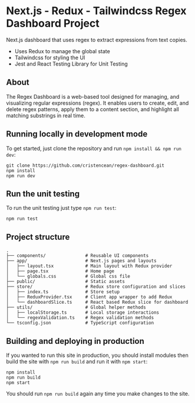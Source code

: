# Next.js - Redux - Tailwindcss Regex Dashboard Project

Next.js dashboard that uses regex to extract expressions from text copies.

* Uses Redux to manage the global state
* Tailwindcss for styling the UI
* Jest and React Testing Library for Unit Testing

## About 

The Regex Dashboard is a web-based tool designed for managing, and visualizing regular expressions (regex). It enables users to create, edit, and delete regex patterns, apply them to a content section, and highlight all matching substrings in real time.

## Running locally in development mode

To get started, just clone the repository and run `npm install && npm run dev`:

    git clone https://github.com/cristencean/regex-dashboard.git
    npm install
    npm run dev
    
## Run the unit testing

To run the unit testing just type `npm run test`:

    npm run test

## Project structure

    .
    ├── components/               # Reusable UI components
    ├── app/                      # Next.js pages and layouts
    │   ├── layout.tsx            # Main layout with Redux provider
    │   ├── page.tsx              # Home page
    │   └── globals.css           # Global css file
    ├── public/                   # Static assets
    ├── store/                    # Redux store configuration and slices
    │   ├── index.ts              # Store setup
    │   ├── ReduxProvider.tsx     # Client app wrapper to add Redux
    │   └── dashboardSlice.ts     # React based Redux slice for dashboard
    ├── utils/                    # Global helper methods
    │   ├── localStorage.ts       # Local storage interactions
    │   └── regexValidation.ts    # Regex validation methods
    └── tsconfig.json             # TypeScript configuration

## Building and deploying in production

If you wanted to run this site in production, you should install modules then build the site with `npm run build` and run it with `npm start`:

    npm install
    npm run build
    npm start

You should run `npm run build` again any time you make changes to the site.